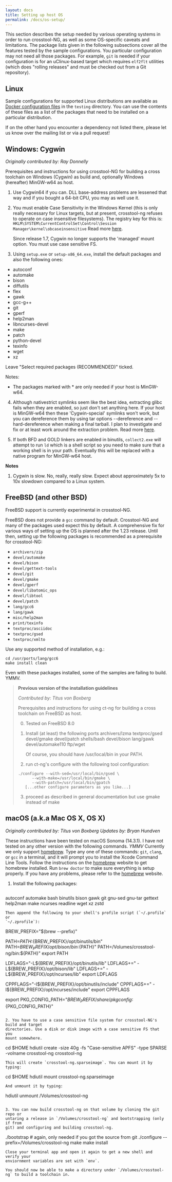 ```yaml
---
layout: docs
title: Setting up host OS
permalink: /docs/os-setup/
---
```


This section describes the setup needed by various operating systems
in order to run crosstool-NG, as well as some OS-specific caveats and limitations.
The package lists given in the following subsections cover all the features tested
by the sample configurations. You particular configuration may not need all those
packages. For example, `git` is needed if your configuration is for an uClinux-based
target which requires `elf2flt` utilities (which does "rolling releases" and must
be checked out from a Git repository).

Linux
-----

Sample configurations for supported Linux distributions are available as [Docker
configuration files](https://github.com/crosstool-ng/crosstool-ng/tree/master/testing/docker) in the 
`testing` directory. You can use the contents of these files as a list of the packages 
that need to be installed on a particular distribution.

If on the other hand you encounter a dependency not listed there, please let us
know over the mailing list or via a pull request!

Windows: Cygwin
---------------

*Originally contributed by: Ray Donnelly*

Prerequisites and instructions for using crosstool-NG for building a cross
toolchain on Windows (Cygwin) as build and, optionally Windows (hereafter)
MinGW-w64 as host.

1. Use Cygwin64 if you can. DLL base-address problems are lessened that
   way and if you bought a 64-bit CPU, you may as well use it.

2. You must enable Case Sensitivity in the Windows Kernel (this is only really
   necessary for Linux targets, but at present, crosstool-ng refuses to operate
   on case insensitive filesystems). The registry key for this is:
   `HKLM\SYSTEM\CurrentControlSet\Control\Session Manager\kernel\obcaseinsensitive`
   Read more [here](https://cygwin.com/cygwin-ug-net/using-specialnames.html).

   Since release 1.7, Cygwin no longer supports the 'managed' mount option.
   You must use case sensitive FS.

3. Using `setup.exe` or `setup-x86_64.exe`, install the default packages and also
   the following ones:
<!-- TBD in a clean win install, check which ones are selected by default -->
   - autoconf
   - automake
   - bison
   - diffutils
   - flex
   - gawk
   - gcc-g++
   - git
   - gperf
   - help2man
   - libncurses-devel
   - make
   - patch
   - python-devel
   - texinfo
   - wget
   - xz

   Leave "Select required packages (RECOMMENDED)" ticked.

   Notes:
   - The packages marked with * are only needed if your host is MinGW-w64.

4. Although nativestrict symlinks seem like the best idea, extracting glibc fails
   when they are enabled, so just don't set anything here. If your host is MinGW-w64
   then these 'Cygwin-special' symlinks won't work, but you can dereference them by
   using tar options --dereference and --hard-dereference when making a final tarball.
   I plan to investigate and fix or at least work around the extraction problem.
   Read more [here](https://cygwin.com/cygwin-ug-net/using-cygwinenv.html).

5. If both BFD and GOLD linkers are enabled in binutils, `collect2.exe` will attempt
   to run `ld` which is a shell script so you need to make sure that a working shell
   is in your path.  Eventually this will be replaced with a native program for
   MinGW-w64 host.

**Notes**

1. Cygwin is slow. No, really, really slow. Expect about approximately 5x to 10x slowdown
   compared to a Linux system.

FreeBSD (and other BSD)
-----------------------

FreeBSD support is currently experimental in crosstool-NG.

FreeBSD does not provide a `gcc` command by default. Crosstool-NG and many of the packages
used expect this by default. A comprehensive fix for various ways of setting up the OS
is planned after the 1.23 release. Until then, setting up the following packages is
recommended as a prerequisite for crosstool-NG:

- `archivers/zip`
- `devel/automake`
- `devel/bison`
- `devel/gettext-tools`
- `devel/git`
- `devel/gmake`
- `devel/gperf`
- `devel/libatomic_ops`
- `devel/libtool`
- `devel/patch`
- `lang/gcc6`
- `lang/gawk`
- `misc/help2man`
- `print/texinfo`
- `textproc/asciidoc`
- `textproc/gsed`
- `textproc/xmlto`

Use any supported method of installation, e.g.:
````
cd /usr/ports/lang/gcc6
make install clean
````

Even with these packages installed, some of the samples are failing to build. YMMV.

> **Previous version of the installation guidelines**
>
> *Contributed by: Titus von Boxberg*
>
> Prerequisites and instructions for using ct-ng for building a cross toolchain on FreeBSD as host.
>
> 0. Tested on FreeBSD 8.0
>
> 1. Install (at least) the following ports
>    archivers/lzma
>    textproc/gsed
>    devel/gmake
>    devel/patch
>    shells/bash
>    devel/bison
>    lang/gawk
>    devel/automake110
>    ftp/wget
>
>    Of course, you should have /usr/local/bin in your PATH.
>
> 2. run ct-ng's configure with the following tool configuration:
> ````
> ./configure --with-sed=/usr/local/bin/gsed \
>       --with-make=/usr/local/bin/gmake \
>       --with-patch=/usr/local/bin/gpatch
>    [...other configure parameters as you like...]
> ````
>
> 3. proceed as described in general documentation
>   but use gmake instead of make


macOS (a.k.a Mac OS X, OS X)
----------------------------

*Originally contributed by: Titus von Boxberg*
*Updates by: Bryan Hundven*

These instructions have been tested on macOS Sonoma (14.3.1). I have not tested
on any other version with the following commands. *YMMV*
Currently we only support [homebrew](brew.sh).
Type any one of these commands: `git`, `clang`, or `gcc` in a terminal, and it
will prompt you to install the Xcode Command Line Tools.
Follow the instructions on the [homebrew](brew.sh) website to get homebrew
installed.
Run `brew doctor` to make sure everything is setup properly. If you have any
problems, please refer to the [homebrew](brew.sh) website.

1. Install the following packages:
   ```
autoconf automake bash binutils bison gawk git gnu-sed gnu-tar gettext help2man make ncurses readline wget xz zstd
   ```
   Then append the following to your shell's profile script (`~/.profile` or
   `~/.zprofile`):
   ```
BREW_PREFIX="$(brew --prefix)"

PATH=${PATH}:${BREW_PREFIX}/opt/binutils/bin"
PATH=${BREW_PREFIX}/opt/bison/bin:${PATH}"
PATH=/Volumes/crosstool-ng/bin:${PATH}"
export PATH

LDFLAGS="-L${BREW_PREFIX}/opt/binutils/lib"
LDFLAGS+=" -L${BREW_PREFIX}/opt/bison/lib"
LDFLAGS+=" -L${BREW_PREFIX}/opt/ncurses/lib"
export LDFLAGS

CPPFLAGS="-I${BREW_PREFIX}/opt/binutils/include"
CPPFLAGS+=" -I${BREW_PREFIX}/opt/ncurses/include"
export CPPFLAGS

export PKG_CONFIG_PATH="${BREW_PREFIX}/share/pkgconfig:${PKG_CONFIG_PATH}"
   ```

2. You have to use a case sensitive file system for crosstool-NG's build and target
   directories. Use a disk or disk image with a case sensitive FS that you
   mount somewhere.
   ```
cd $HOME
hdiutil create -size 40g -fs "Case-sensitive APFS" -type SPARSE -volname crosstool-ng crosstool-ng
   ```
   This will create `crosstool-ng.sparseimage`. You can mount it by typing:
   ```
cd $HOME
hdiutil mount crosstool-ng.sparseimage
   ```
   And unmount it by typing:
   ```
hdiutil unmount /Volumes/crosstool-ng
   ```

3. You can now build crosstool-ng on that volume by cloning the git repo or
   untaring a release in `/Volumes/crosstool-ng` and bootstrapping (only if from
   git) and configuring and building crosstool-ng.
   ```
./bootstrap # again, only needed if you got the source from git
./configure --prefix=/Volumes/crosstool-ng
make
make install
   ```
   Close your terminal app and open it again to get a new shell and verify your
   enviornment variables are set with `env`.

You should now be able to make a directory under `/Volumes/crosstool-ng` to build a toolchain in.
